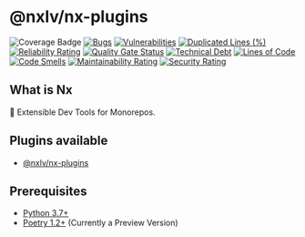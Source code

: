 # @nxlv/nx-plugins

![Coverage Badge](https://img.shields.io/endpoint?url=https://gist.githubusercontent.com/lucasvieirasilva/64d6f926915811aa067f60e6a70735c8/raw/coverage-packages-nx-python.json)
[![Bugs](https://sonarcloud.io/api/project_badges/measure?project=lucasvieirasilva_nx-plugins&metric=bugs)](https://sonarcloud.io/summary/new_code?id=lucasvieirasilva_nx-plugins)
[![Vulnerabilities](https://sonarcloud.io/api/project_badges/measure?project=lucasvieirasilva_nx-plugins&metric=vulnerabilities)](https://sonarcloud.io/summary/new_code?id=lucasvieirasilva_nx-plugins)
[![Duplicated Lines (%)](https://sonarcloud.io/api/project_badges/measure?project=lucasvieirasilva_nx-plugins&metric=duplicated_lines_density)](https://sonarcloud.io/summary/new_code?id=lucasvieirasilva_nx-plugins)
[![Reliability Rating](https://sonarcloud.io/api/project_badges/measure?project=lucasvieirasilva_nx-plugins&metric=reliability_rating)](https://sonarcloud.io/summary/new_code?id=lucasvieirasilva_nx-plugins)
[![Quality Gate Status](https://sonarcloud.io/api/project_badges/measure?project=lucasvieirasilva_nx-plugins&metric=alert_status)](https://sonarcloud.io/summary/new_code?id=lucasvieirasilva_nx-plugins)
[![Technical Debt](https://sonarcloud.io/api/project_badges/measure?project=lucasvieirasilva_nx-plugins&metric=sqale_index)](https://sonarcloud.io/summary/new_code?id=lucasvieirasilva_nx-plugins)
[![Lines of Code](https://sonarcloud.io/api/project_badges/measure?project=lucasvieirasilva_nx-plugins&metric=ncloc)](https://sonarcloud.io/summary/new_code?id=lucasvieirasilva_nx-plugins)
[![Code Smells](https://sonarcloud.io/api/project_badges/measure?project=lucasvieirasilva_nx-plugins&metric=code_smells)](https://sonarcloud.io/summary/new_code?id=lucasvieirasilva_nx-plugins)
[![Maintainability Rating](https://sonarcloud.io/api/project_badges/measure?project=lucasvieirasilva_nx-plugins&metric=sqale_rating)](https://sonarcloud.io/summary/new_code?id=lucasvieirasilva_nx-plugins)
[![Security Rating](https://sonarcloud.io/api/project_badges/measure?project=lucasvieirasilva_nx-plugins&metric=security_rating)](https://sonarcloud.io/summary/new_code?id=lucasvieirasilva_nx-plugins)

## What is Nx

🔎 Extensible Dev Tools for Monorepos.

## Plugins available

- [@nxlv/nx-plugins](packages/nx-python/README.md)

## Prerequisites

- [Python 3.7+](https://www.python.org/)
- [Poetry 1.2+](https://python-poetry.org/docs/master/) (Currently a Preview Version)
